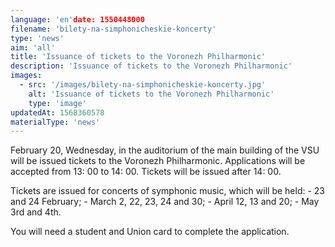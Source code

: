 ```yaml
---
language: 'en'date: 1550448000
filename: 'bilety-na-simphonicheskie-koncerty'
type: 'news'
aim: 'all'
title: 'Issuance of tickets to the Voronezh Philharmonic'
description: 'Issuance of tickets to the Voronezh Philharmonic'
images:
  - src: '/images/bilety-na-simphonicheskie-koncerty.jpg'
    alt: 'Issuance of tickets to the Voronezh Philharmonic'
    type: 'image'
updatedAt: 1568360578
materialType: 'news'
---
```

February 20, Wednesday, in the auditorium of the main building of the VSU will be issued tickets to the Voronezh Philharmonic. Applications will be accepted from 13: 00 to 14: 00. Tickets will be issued after 14: 00.

Tickets are issued for concerts of symphonic music, which will be held: - 23 and 24 February; - March 2, 22, 23, 24 and 30; - April 12, 13 and 20; - May 3rd and 4th.

You will need a student and Union card to complete the application.
